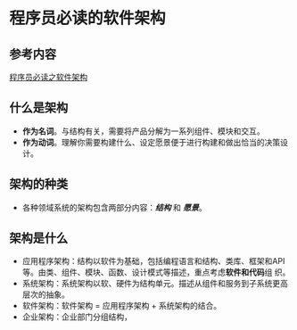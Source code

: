 # 程序员必读的软件架构
## 参考内容
[程序员必读之软件架构](https://book.douban.com/subject/26248182/)

## 什么是架构
* **作为名词**。与结构有关，需要将产品分解为一系列组件、模块和交互。
* **作为动词**。理解你需要构建什么、设定愿景便于进行构建和做出恰当的决策设计。

## 架构的种类
* 各种领域系统的架构包含两部分内容：***结构*** 和 ***愿景***。

## 架构是什么
* 应用程序架构：结构以软件为基础，包括编程语言和结构、类库、框架和API等。由类、组件、模块、函数、设计模式等描述，重点考虑**软件和代码**组
织。
* 系统架构：系统架构以软、硬件为结构单元。描述从组件和服务到子系统更高层次的抽象。
* 软件架构：软件架构 = 应用程序架构 + 系统架构的结合。
* 企业架构：企业部门分组结构，